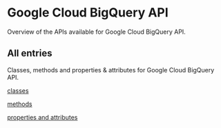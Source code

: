 [
This is a templated file. Adding content to this file may result in it being
reverted. Instead, if you want to place additional content, create an
"overview_content.md" file in `docs/` directory. The Sphinx tool will
pick up on the content and merge the content.
]: #

# Google Cloud BigQuery API

Overview of the APIs available for Google Cloud BigQuery API.

## All entries

Classes, methods and properties & attributes for
Google Cloud BigQuery API.

[classes](https://cloud.google.com/python/docs/reference/bigquery/latest/summary_class.html)

[methods](https://cloud.google.com/python/docs/reference/bigquery/latest/summary_method.html)

[properties and
attributes](https://cloud.google.com/python/docs/reference/bigquery/latest/summary_property.html)
